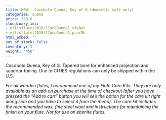 ```yaml
---
title: NEW!  Cocobolo Quena, Key of G (domestic sale only)
categories: quena
price: 320.0
cloudinary_ids:
- ellisflutes2018/2CocoQuena1_vfa0wt
- ellisflutes2018/2CocoQuena2_psec8h
html_embed: ''
out_of_stock: false
inventory: 1
weight: '450'
---
```


Cocobolo Quena, Key of G. Tapered bore for enhanced projection and superior tuning.  Due to CITIES regulations can only be shipped within the U.S.

*For all wooden flutes, I recommend one of my Flute Care Kits.  They are only available as an add-on purchase at the time of checkout (after you have pressed the “Add to cart” button you will see the option for the care kit right along side and you have to select it from the menu). The care kit includes the recommended wax, fine steel wool and instructions for maintaining the finish on your flute.  Not for use on ebonite flutes.*
